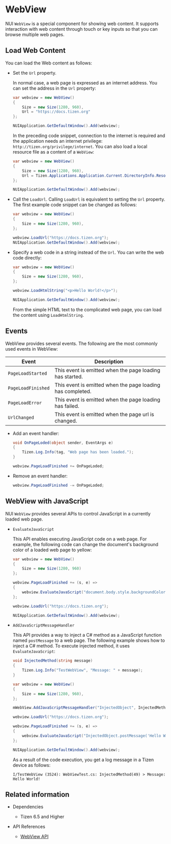 # WebView

NUI `WebView` is a special component for showing web content. It supports interaction with web content through touch or key inputs so that you can browse multiple web pages.

## Load Web Content

You can load the Web content as follows:

- Set the `Url` property.

   In normal case, a web page is expressed as an internet address. You can set the address in the `Url` property:

    ```csharp
    var webview = new WebView()
    {
        Size = new Size(1280, 960),
        Url = "https://docs.tizen.org"
    };

    NUIApplication.GetDefaultWindow().Add(webview);
    ```

    In the preceding code snippet, connection to the internet is required and the application needs an internet privilege: `http://tizen.org/privilege/internet`. 
    You can also load a local resource file as a content of a `WebView`:

    ```csharp
    var webview = new WebView()
    {
        Size = new Size(1280, 960),
        Url = Tizen.Applications.Application.Current.DirectoryInfo.Resource + "hello.html"
    };

    NUIApplication.GetDefaultWindow().Add(webview);
    ```

- Call the `LoadUrl`.  Calling `LoadUrl` is equivalent to setting the `Url` property. The first example code snippet can be changed as follows:

    ```csharp
    var webview = new WebView()
    {
        Size = new Size(1280, 960),
    };

    webview.LoadUrl("https://docs.tizen.org");
    NUIApplication.GetDefaultWindow().Add(webview);
    ```

- Specify a web code in a string instead of the `Url`. You can write the web code directly:

    ```csharp
    var webview = new WebView()
    {
        Size = new Size(1280, 960),
    };

    webview.LoadHtmlString("<p>Hello World!</p>");

    NUIApplication.GetDefaultWindow().Add(webview);
    ```

    From the simple HTML text to the complicated web page, you can load the content using `LoadHtmlString`.

## Events

WebView provides several events. The following are the most commonly used events in WebView:

| Event                | Description                                                   |
|----------------------|---------------------------------------------------------------|
| `PageLoadStarted`    | This event is emitted when the page loading has started.      |
| `PageLoadFinished`   | This event is emitted when the page loading has completed.    |
| `PageLoadError`      | This event is emitted when the page loading has failed.       |
| `UrlChanged`         | This event is emitted when the page url is changed.           |


- Add an event handler:

    ```csharp
    void OnPageLoded(object sender, EventArgs e)
    {
        Tizen.Log.Info(tag, "Web page has been loaded.");
    }
    ```
    ```csharp
    webview.PageLoadFinished += OnPageLoded;
    ```

- Remove an event handler:

    ```csharp
    webview.PageLoadFinished -= OnPageLoded;
    ```

## WebView with JavaScript

NUI `WebView` provides several APIs to control JavaScript in a currently loaded web page.

- `EvaluateJavaScript`

    This API enables executing JavaScript code on a web page. For example, the following code can change the document's background color of a loaded web page to yellow:
    ```csharp
    var webview = new WebView()
    {
        Size = new Size(1280, 960)
    };

    webview.PageLoadFinished += (s, e) =>
    {
        webview.EvaluateJavaScript("document.body.style.backgroundColor = 'yellow';");
    };

    webview.LoadUrl("https://docs.tizen.org");

    NUIApplication.GetDefaultWindow().Add(webview);
    ```

- `AddJavaScriptMessageHandler`

    This API provides a way to inject a C# method as a JavaScript function named `postMessage` to a web page. The following example shows how to inject a C# method. To execute injected method, it uses `EvaluateJavaScript`:

    ```csharp
    void InjectedMethod(string message)
    {
        Tizen.Log.Info("TestWebView", "Message: " + message);
    }
    ```
    ```csharp
    var webview = new WebView()
    {
        Size = new Size(1280, 960),
    };

    mWebView.AddJavaScriptMessageHandler("InjectedObject", InjectedMethod);

    webview.LoadUrl("https://docs.tizen.org");

    webview.PageLoadFinished += (s, e) =>
    {
        webview.EvaluateJavaScript("InjectedObject.postMessage('Hello World!');");
    };

    NUIApplication.GetDefaultWindow().Add(webview);
    ```

    As a result of the code execution, you get a log message in a Tizen device as follows:
    ```
    I/TestWebView (3524): WebViewTest.cs: InjectedMethod(49) > Message: Hello World!
    ```

## Related information
- Dependencies
  -   Tizen 6.5 and Higher

- API References
  - [WebView API](/application/dotnet/api/TizenFX/latest/api/Tizen.NUI.BaseComponents.WebView.html)
